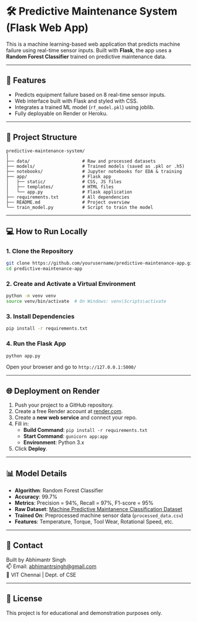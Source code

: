 # 🛠 Predictive Maintenance System (Flask Web App)

This is a machine learning-based web application that predicts machine failure using real-time sensor inputs. Built with **Flask**, the app uses a **Random Forest Classifier** trained on predictive maintenance data.

---

## 🚀 Features

- Predicts equipment failure based on 8 real-time sensor inputs.
- Web interface built with Flask and styled with CSS.
- Integrates a trained ML model (`rf_model.pkl`) using joblib.
- Fully deployable on Render or Heroku.

---

## 📂 Project Structure

```
predictive-maintenance-system/
│
├── data/                    # Raw and processed datasets
├── models/                  # Trained models (saved as .pkl or .h5)
├── notebooks/               # Jupyter notebooks for EDA & training
├── app/                     # Flask app
│   ├── static/              # CSS, JS files
│   ├── templates/           # HTML files
│   └── app.py               # Flask application
├── requirements.txt         # All dependencies
├── README.md                # Project overview
└── train_model.py           # Script to train the model
```

---

## 💻 How to Run Locally

### 1. Clone the Repository

```bash
git clone https://github.com/yourusername/predictive-maintenance-app.git
cd predictive-maintenance-app
```

### 2. Create and Activate a Virtual Environment

```bash
python -m venv venv
source venv/bin/activate  # On Windows: venv\Scripts\activate
```

### 3. Install Dependencies

```bash
pip install -r requirements.txt
```

### 4. Run the Flask App

```bash
python app.py
```

Open your browser and go to `http://127.0.0.1:5000/`

---

## 🌐 Deployment on Render

1. Push your project to a GitHub repository.
2. Create a free Render account at [render.com](https://render.com).
3. Create a **new web service** and connect your repo.
4. Fill in:
   - **Build Command**: `pip install -r requirements.txt`
   - **Start Command**: `gunicorn app:app`
   - **Environment**: Python 3.x
5. Click **Deploy**.

---

## 📊 Model Details

- **Algorithm**: Random Forest Classifier
- **Accuracy**: 99.7%
- **Metrics**: Precision = 94%, Recall = 97%, F1-score = 95%
- **Raw Dataset**: [Machine Predictive Maintanence Classification Dataset](https://www.kaggle.com/datasets/shivamb/machine-predictive-maintenance-classification)
- **Trained On**: Preprocessed machine sensor data (`processed_data.csv`)
- **Features**: Temperature, Torque, Tool Wear, Rotational Speed, etc.

---

## 📧 Contact

Built by Abhimantr Singh  
📫 Email: abhimantrsingh@gmail.com  
🏫 VIT Chennai | Dept. of CSE

---

## 📄 License

This project is for educational and demonstration purposes only.
